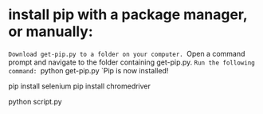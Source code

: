 # install pip with a package manager, or manually:
`Download get-pip.py to a folder on your computer.
`Open a command prompt and navigate to the folder containing get-pip.py.
`Run the following command:
`python get-pip.py
`Pip is now installed!


pip install selenium
pip install chromedriver

python script.py
